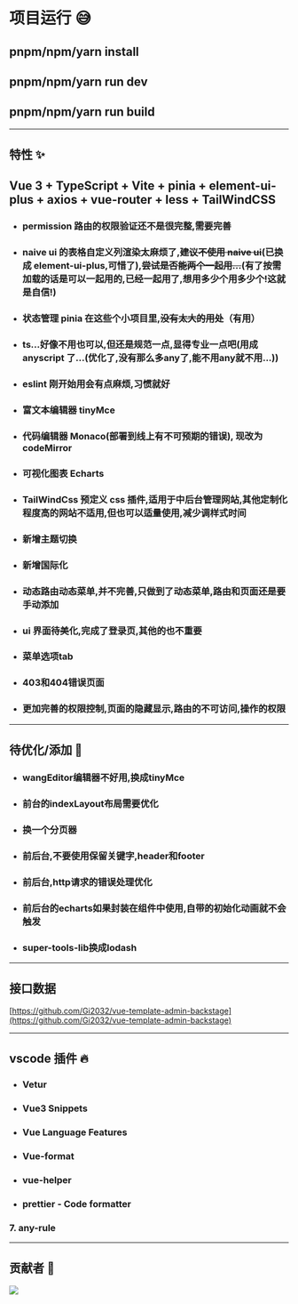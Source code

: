 # 项目运行 😅
## pnpm/npm/yarn install

## pnpm/npm/yarn run dev

## pnpm/npm/yarn run build

---

## 特性 ✨

## Vue 3 + TypeScript + Vite + pinia + element-ui-plus + axios + vue-router + less + TailWindCSS

- ### permission 路由的权限验证还不是很完整,需要完善

- ### naive ui 的表格自定义列渲染太麻烦了,~~建议不使用 naive ui~~(已换成 element-ui-plus,可惜了),~~尝试是否能两个一起用...~~(有了按需加载的话是可以一起用的,已经一起用了,想用多少个用多少个!这就是自信!)

- ### 状态管理 pinia 在这些个小项目里,~~没有太大的用处~~（有用）

- ### ts...好像不用也可以,但还是规范一点,显得专业一点吧(用成 anyscript 了...(优化了,没有那么多any了,能不用any就不用...))

- ### eslint 刚开始用会有点麻烦,习惯就好

- ### 富文本编辑器 tinyMce

- ### 代码编辑器 Monaco(部署到线上有不可预期的错误), 现改为 codeMirror

- ### 可视化图表 Echarts

- ### TailWindCss 预定义 css 插件,适用于中后台管理网站,其他定制化程度高的网站不适用,但也可以适量使用,减少调样式时间

- ### 新增主题切换

- ### 新增国际化

- ### 动态路由动态菜单,并不完善,只做到了动态菜单,路由和页面还是要手动添加
- ### ui 界面待美化,完成了登录页,其他的也不重要
- ### 菜单选项tab
- ### 403和404错误页面
- ### 更加完善的权限控制,页面的隐藏显示,路由的不可访问,操作的权限

---

## 待优化/添加 🤔

- ### wangEditor编辑器不好用,换成tinyMce
- ### 前台的indexLayout布局需要优化
- ### 换一个分页器
- ### 前后台,不要使用保留关键字,header和footer
- ### 前后台,http请求的错误处理优化
- ### 前后台的echarts如果封装在组件中使用,自带的初始化动画就不会触发
- ### super-tools-lib换成lodash

--- 

## 接口数据
[https://github.com/Gi2032/vue-template-admin-backstage](https://github.com/Gi2032/vue-template-admin-backstage)

---

## vscode 插件 🔥

- ### Vetur

- ### Vue3 Snippets

- ### Vue Language Features

- ### Vue-format

- ### vue-helper

- ### prettier - Code formatter

### 7. any-rule

---

## 贡献者 💖

<a href="https://github.com/rftughniwwe/vue-template-admin/graphs/contributors">
  <img src="https://contrib.rocks/image?repo=rftughniwwe/vue-template-admin" />
</a>
